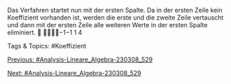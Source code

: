 Das Verfahren startet nun mit der ersten Spalte. Da in der ersten Zeile kein Koeffizient vorhanden ist,
werden die erste und die zweite Zeile vertauscht und dann mit der ersten Zeile alle weiteren Werte in
der ersten Spalte eliminiert.

−1−1 1 4

   Tags & Topics:
   #Koeffizient

[Previous: #Analysis-Lineare_Algebra-230308_529](Analysis-Lineare_Algebra-230308_529.md)

[Next: #Analysis-Lineare_Algebra-230308_529](Analysis-Lineare_Algebra-230308_529.md)